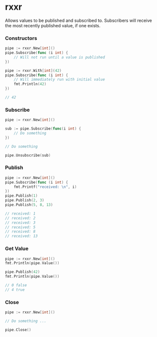 # rxxr

Allows values to be published and subscribed to.
Subscribers will receive the most recently published value, if one exists.

### Constructors

```go
pipe := rxxr.New[int]()
pipe.Subscribe(func (i int) {
	// Will not run until a value is published
})
```

```go
pipe := rxxr.With[int](42)
pipe.Subscribe(func (i int) {
    // Will immediately run with initial value
	fmt.Println(42)
})

// 42
```

### Subscribe

```go
pipe := rxxr.New[int]()

sub := pipe.Subscribe(func(i int) {
	// Do something
})

// Do something

pipe.Unsubscribe(sub)
```

### Publish

```go
pipe := rxxr.New[int]()
pipe.Subscribe(func (i int) {
	fmt.Printf("received: \n", i)
})
pipe.Publish(1)
pipe.Publish(2, 3)
pipe.Publish(5, 8, 13)

// received: 1
// received: 2
// received: 3
// received: 5
// received: 8
// received: 13
```

### Get Value

```go
pipe := rxxr.New[int]()
fmt.Println(pipe.Value())

pipe.Publish(42)
fmt.Println(pipe.Value())

// 0 false
// 4 true
```

### Close

```go
pipe := rxxr.New[int]()

// Do something ...

pipe.Close()
```